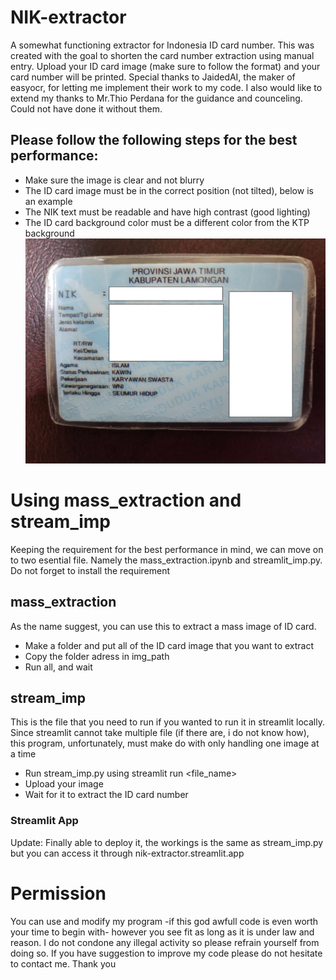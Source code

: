 # NIK-extractor
A somewhat functioning extractor for Indonesia ID card number. This was created with the goal to shorten the card number extraction using manual entry. Upload your ID card image (make sure to follow the format) and your card number will be printed. Special thanks to JaidedAI, the maker of easyocr, for letting me implement their work to my code. I also would like to extend my thanks to Mr.Thio Perdana for the guidance and counceling. Could not have done it without them.

## Please follow the following steps for the best performance:
- Make sure the image is clear and not blurry
- The ID card image must be in the correct position (not tilted), below is an example
- The NIK text must be readable and have high contrast (good lighting)
- The ID card background color must be a different color from the KTP background
![Ideal Image](https://github.com/Surge0Name/NIK-extractor/blob/main/place-holder.jpg)

# Using mass_extraction and stream_imp
Keeping the requirement for the best performance in mind, we can move on to two esential file. Namely the mass_extraction.ipynb and streamlit_imp.py. Do not forget to install the requirement 

## mass_extraction
As the name suggest, you can use this to extract a mass image of ID card. 
- Make a folder and put all of the ID card image that you want to extract 
- Copy the folder adress in img_path
- Run all, and wait

## stream_imp
This is the file that you need to run if you wanted to run it in streamlit locally. Since streamlit cannot take multiple file (if there are, i do not know how), this program, unfortunately, must make do with only handling one image at a time
- Run stream_imp.py using streamlit run <file_name>
- Upload your image
- Wait for it to extract the ID card number
### Streamlit App
Update: Finally able to deploy it, the workings is the same as stream_imp.py but you can access it through nik-extractor.streamlit.app

# Permission
You can use and modify my program -if this god awfull code is even worth your time to begin with- however you see fit as long as it is under law and reason. I do not condone any illegal activity so please refrain yourself from doing so. If you have suggestion to improve my code please do not hesitate to contact me. Thank you

